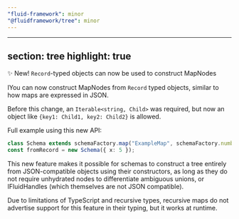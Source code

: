 ```yaml
---
"fluid-framework": minor
"@fluidframework/tree": minor
---
```

---
section: tree
highlight: true
---

✨ New! `Record`-typed objects can now be used to construct MapNodes

IYou can now construct MapNodes from `Record` typed objects, similar to how maps are expressed in JSON.

Before this change, an `Iterable<string, Child>` was required, but now an object like `{key1: Child1, key2: Child2}` is allowed.

Full example using this new API:

```typescript
class Schema extends schemaFactory.map("ExampleMap", schemaFactory.number) {}
const fromRecord = new Schema({ x: 5 });
```

This new feature makes it possible for schemas to construct a tree entirely from JSON-compatible objects using their constructors,
as long as they do not require unhydrated nodes to differentiate ambiguous unions,
or IFluidHandles (which themselves are not JSON compatible).

Due to limitations of TypeScript and recursive types,
recursive maps do not advertise support for this feature in their typing,
but it works at runtime.
